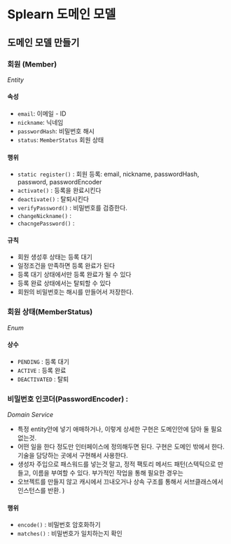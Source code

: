 # Splearn 도메인 모델

## 도메인 모델 만들기

### 회원 (Member)
_Entity_
#### 속성
- `email`: 이메일 - ID
- `nickname`: 닉네임
- `passwordHash`: 비밀번호 해시
- `status`: `MemberStatus` 회원 상태

#### 행위
- `static register()` : 회원 등록: email, nickname, passwordHash, password, passwordEncoder
- `activate()` : 등록을 완료시킨다
- `deactivate()` : 탈퇴시킨다
- `verifyPassword()` : 비밀번호를 검증한다.
- `changeNickname()` : 
- `chacngePassword()` : 
#### 규칙
- 회원 생성후 상태는 등록 대기
- 일정조건을 만족하면 등록 완료가 된다
- 등록 대기 상태에서만 등록 완료가 될 수 있다
- 등록 완료 상태에서는 탈퇴할 수 있다
- 회원의 비밀번호는 해시를 만들어서 저장한다.

### 회원 상태(MemberStatus)
_Enum_
#### 상수
- `PENDING` : 등록 대기
- `ACTIVE` : 등록 완료
- `DEACTIVATED` : 탈퇴

### 비밀번호 인코더(PasswordEncoder) :
_Domain Service_
- 특정 entity안에 넣기 애매하거나, 이렇게 상세한 구현은 도메인안에 담아 둘 필요 없는것.
- 어떤 일을 한다 정도만 인터페이스에 정의해두면 된다. 구현은 도메인 밖에서 한다. 기술을 담당하는 곳에서 구현해서 사용한다.
- 생성자 주입으로 패스워드를 넣는것 말고, 정적 팩토리 메서드 패턴(스텍틱으로 만들고, 이름을 부여할 수 있다. 부가적인 작업을 통해 필요한 경우는
- 오브젝트를 만들지 않고 캐시에서 끄내오거나 상속 구조를 통해서 서브클래스에서 인스턴스를 반환. )
#### 행위
- `encode()` : 비밀번호 암호화하기
- `matches()` : 비밀번호가 일치하는지 확인